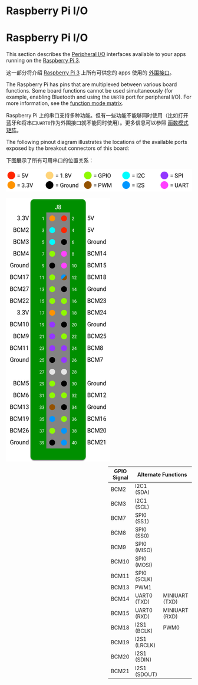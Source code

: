 # Raspberry Pi I/O

# Raspberry Pi I/O

<p>This section describes the <a href="../sdk/pio/index.html">Peripheral I/O</a>
interfaces available to your apps running on the
<a href="https://www.raspberrypi.org/products/raspberry-pi-3-model-b/">Raspberry Pi 3</a>.</p>
<p>这一部分将介绍 <a href="https://www.raspberrypi.org/products/raspberry-pi-3-model-b/">Raspberry Pi 3</a> 上所有可供您的 apps 使用的 <a href="../sdk/pio/index.html">外围接口</a>。</p>

<p>The Raspberry Pi has pins that are multiplexed between various board functions.
Some board functions cannot be used simultaneously (for example, enabling
Bluetooth and using the <code>UART0</code> port for peripheral I/O). For more information,
see the <a href="../hardware/raspberrypi-mode-matrix.html">function mode matrix</a>.</p>
<p>Raspberry Pi 上的串口支持多种功能。但有一些功能不能够同时使用（比如打开蓝牙和将串口<code>UART0</code>作为外围接口就不能同时使用）。更多信息可以参照 <a href="../hardware/raspberrypi-mode-matrix.html">函数模式矩阵</a>。</p>

<p>The following pinout diagram illustrates the locations of the available ports
exposed by the breakout connectors of this board:</p>
<p>下图展示了所有可用串口的位置关系：</p>
<p><img alt="&quot;&quot;" src="../images/pinout-legend.png"></p>
<p><img alt="&quot;&quot;" src="../images/pinout-raspberrypi.png" style="float: left;"></p>
<table style="float: right; width: 45%">
  <thead>
    <tr>
      <th>GPIO Signal</th>
      <th colspan="2">Alternate Functions</th>
    </tr>
  </thead>
  <tbody>
    <tr>
      <td>BCM2</td><td>I2C1 (SDA)</td><td></td>
    </tr>
    <tr>
      <td>BCM3</td><td>I2C1 (SCL)</td><td></td>
    </tr>
    <tr>
      <td>BCM7</td><td>SPI0 (SS1)</td><td></td>
    </tr>
    <tr>
      <td>BCM8</td><td>SPI0 (SS0)</td><td></td>
    </tr>
    <tr>
      <td>BCM9</td><td>SPI0 (MISO)</td><td></td>
    </tr>
    <tr>
      <td>BCM10</td><td>SPI0 (MOSI)</td><td></td>
    </tr>
    <tr>
      <td>BCM11</td><td>SPI0 (SCLK)</td><td></td>
    </tr>
    <tr>
      <td>BCM13</td><td>PWM1</td><td></td>
    </tr>
    <tr>
      <td>BCM14</td><td>UART0 (TXD)</td><td>MINIUART (TXD)</td>
    </tr>
    <tr>
      <td>BCM15</td><td>UART0 (RXD)</td><td>MINIUART (RXD)</td>
    </tr>
    <tr>
      <td>BCM18</td><td>I2S1 (BCLK)</td><td>PWM0</td>
    </tr>
    <tr>
      <td>BCM19</td><td>I2S1 (LRCLK)</td><td></td>
    </tr>
    <tr>
      <td>BCM20</td><td>I2S1 (SDIN)</td><td></td>
    </tr>
    <tr>
      <td>BCM21</td><td>I2S1 (SDOUT)</td><td></td>
    </tr>
  </tbody>
</table>

<p><br style="clear: both;"></p>


